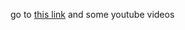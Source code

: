 go to [this link](https://www.digitalcitizen.life/simple-questions-what-are-environment-variables) and some youtube videos
